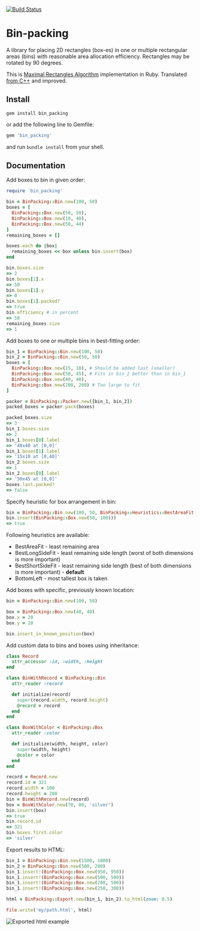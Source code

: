 [![Build Status](https://api.travis-ci.org/mak-it/bin_packing.png)](http://travis-ci.org/mak-it/bin_packing)

# Bin-packing

A library for placing 2D rectangles (box-es) in one or multiple rectangular areas (bins) with reasonable area allocation efficiency. Rectangles may be rotated by 90 degrees.

This is [Maximal Rectangles Algorithm](http://clb.demon.fi/files/RectangleBinPack.pdf) implementation in Ruby. Translated [from C++](https://github.com/juj/RectangleBinPack) and improved.

## Install

```shell
gem install bin_packing
```
or add the following line to Gemfile:

```ruby
gem 'bin_packing'
```
and run `bundle install` from your shell.


## Documentation

Add boxes to bin in given order:
```ruby
require 'bin_packing'

bin = BinPacking::Bin.new(100, 50)
boxes = [
  BinPacking::Box.new(50, 50),
  BinPacking::Box.new(10, 40),
  BinPacking::Box.new(50, 44)
]
remaining_boxes = []

boxes.each do |box|
  remaining_boxes << box unless bin.insert(box)
end

bin.boxes.size
=> 2
bin.boxes[1].x
=> 50
bin.boxes[1].y
=> 0
bin.boxes[1].packed?
=> true
bin.efficiency # in percent
=> 58
remaining_boxes.size
=> 1
```

Add boxes to one or multiple bins in best-fitting order:
```ruby
bin_1 = BinPacking::Bin.new(100, 50)
bin_2 = BinPacking::Bin.new(50, 50)
boxes = [
  BinPacking::Box.new(15, 10), # Should be added last (smaller)
  BinPacking::Box.new(50, 45), # Fits in bin_2 better than in bin_1
  BinPacking::Box.new(40, 40),
  BinPacking::Box.new(200, 200) # Too large to fit
]

packer = BinPacking::Packer.new([bin_1, bin_2])
packed_boxes = packer.pack(boxes)

packed_boxes.size
=> 3
bin_1.boxes.size
=> 2
bin_1.boxes[0].label
=> '40x40 at [0,0]'
bin_1.boxes[1].label
=> '15x10 at [0,40]'
bin_2.boxes.size
=> 1
bin_2.boxes[0].label
=> '50x45 at [0,0]'
boxes.last.packed?
=> false
```

Specify heuristic for box arrangement in bin:
```ruby
bin = BinPacking::Bin.new(100, 50, BinPacking::Heuristics::BestAreaFit.new)
bin.insert(BinPacking::Box.new(50, 100)))
=> true
```
Following heuristics are available:
* BestAreaFit - least remaining area
* BestLongSideFit - least remaining side length (worst of both dimensions is more important)
* BestShortSideFit - least remaining side length (best of both dimensions is more important) - __default__
* BottomLeft - most tallest box is taken

Add boxes with specific, previously known location:

```ruby
bin = BinPacking::Bin.new(100, 50)

box = BinPacking::Box.new(40, 40)
box.x = 20
box.y = 10

bin.insert_in_known_position(box)
```

Add custom data to bins and boxes using inheritance:
```ruby
class Record
  attr_accessor :id, :width, :height
end

class BinWithRecord < BinPacking::Bin
  attr_reader :record

  def initialize(record)
    super(record.width, record.height)
    @record = record
  end
end

class BoxWithColor < BinPacking::Box
  attr_reader :color

  def initialize(width, height, color)
    super(width, height)
    @color = color
  end
end

record = Record.new
record.id = 321
record.width = 100
record.height = 200
bin = BinWithRecord.new(record)
box = BoxWithColor.new(70, 80, 'silver')
bin.insert(box)
=> true
bin.record.id
=> 321
bin.boxes.first.color
=> 'silver'
```

Export results to HTML:
```ruby
bin_1 = BinPacking::Bin.new(1500, 1000)
bin_2 = BinPacking::Bin.new(500, 200)
bin_1.insert!(BinPacking::Box.new(950, 950))
bin_1.insert!(BinPacking::Box.new(500, 500))
bin_1.insert!(BinPacking::Box.new(200, 500))
bin_1.insert!(BinPacking::Box.new(250, 300))

html = BinPacking::Export.new(bin_1, bin_2).to_html(zoom: 0.5)

File.write('my/path.html', html)
```
![Exported html example](https://github.com/mak-it/bin_packing/raw/master/images/export_example.png "Exported html example")
